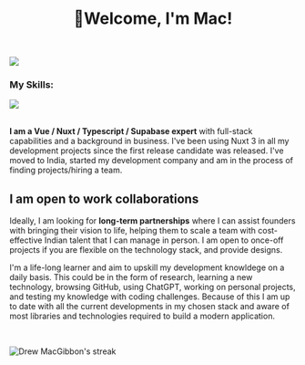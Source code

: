 <h1 align="center">👋Welcome, I'm Mac! </h1>

&nbsp;&nbsp;
&nbsp;&nbsp;


<p align="left">
  <a href="https://github.com/DenverCoder1/readme-typing-svg">
    <img src="https://readme-typing-svg.demolab.com/?lines=Over%204%20years%20of%20full%20stack%20work;Decade%20plus%20of%20startup%20experience;Experienced%20As%20CEO%20and%20CTO;Expansive%20open-source%20knowledge;Lifelong%20learner&font=Fira%20Code&center=false&width=440&height=45&color=f75c7e&vCenter=true&pause=1000&size=22" />
  </a>
</p>

### My Skills:

<div>
  <a href="https://skillicons.dev">
    <img src="https://skillicons.dev/icons?i=github,css,html,tailwindcss,js,ts,sass,vue,nuxtjs&perline=7" /><br/><br/>
  </a>
</div>

**I am a Vue / Nuxt / Typescript / Supabase expert** with full-stack capabilities and a background in business. I've been using Nuxt 3 in all my development projects since the first release candidate was released. I've moved to India, started my development company and am in the process of finding projects/hiring a team.

## I am open to work collaborations

Ideally, I am looking for **long-term partnerships** where I can assist founders with bringing their vision to life, helping them to scale a team with cost-effective Indian talent that I can manage in person. I am open to once-off projects if you are flexible on the technology stack, and provide designs.

I'm a life-long learner and aim to upskill my development knowldege on a daily basis. This could be in the form of research, learning a new technology, browsing GitHub, using ChatGPT, working on personal projects, and testing my knowledge with coding challenges. Because of this I am up to date with all the current developments in my chosen stack and aware of most libraries and technologies required to build a modern application.

&nbsp;&nbsp;
<div align="left">
  <p align="left">
        <img title="🔥 Get streak stats for your profile at git.io/streak-stats" alt="Drew MacGibbon's streak" src="https://streak-stats.demolab.com/?user=Drew-Macgibbon" />
  </p>
</div>

&nbsp;&nbsp;
&nbsp;&nbsp;
